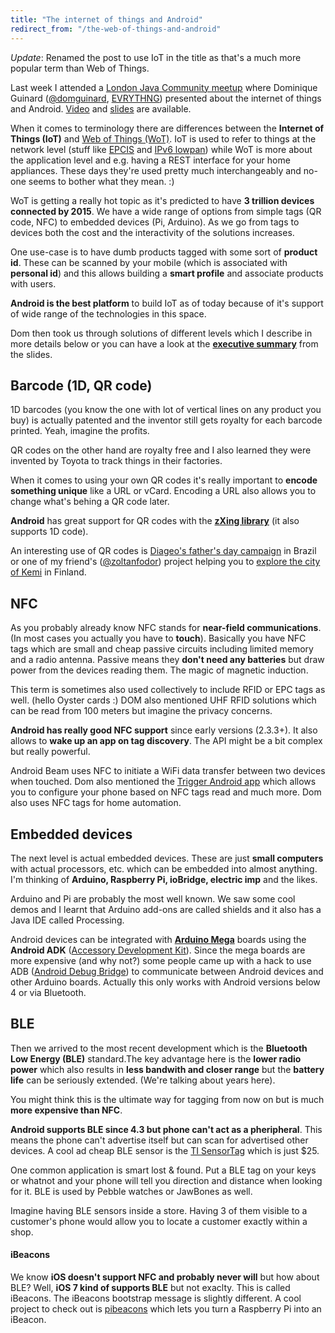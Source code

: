 ```yaml
---
title: "The internet of things and Android"
redirect_from: "/the-web-of-things-and-android"
---
```


*Update*: Renamed the post to use IoT in the title as that's a much more popular term than Web of Things.

Last week I attended a [London Java Community meetup](http://www.meetup.com/Londonjavacommunity/events/156067152/) where Dominique Guinard ([@domguinard](https://twitter.com/domguinard), [EVRYTHNG](https://evrythng.com/)) presented about the internet of things and Android. [Video](http://skillsmatter.com/podcast/os-mobile-server/if-spock-had-an-android-phone-android-and-the-web-of-things/hg-8635) and [slides](http://www.slideshare.net/EVRYTHNG/android-the-web-of-things-bluetooth-low-energy-bluetooth-40-ibeacons-barcodes-qrs-nfc-arduino) are available.

When it comes to terminology there are differences between the **Internet of Things (IoT)** and [Web of Things (WoT)](https://www.webofthings.org/). IoT is used to refer to things at the network level (stuff like [EPCIS](http://www.gs1.org/gsmp/kc/epcglobal/epcis) and [IPv6 lowpan](http://en.wikipedia.org/wiki/6LoWPAN)) while WoT is more about the application level and e.g. having a REST interface for your home appliances. These days they're used pretty much interchangeably and no-one seems to bother what they mean. :) 

WoT is getting a really hot topic as it's predicted to have **3 trillion devices connected by 2015**. We have a wide range of options from simple tags (QR code, NFC) to embedded devices (Pi, Arduino). As we go from tags to devices both the cost and the interactivity of the solutions increases.

One use-case is to have dumb products tagged with some sort of **product id**. These can be scanned by your mobile (which is associated with **personal id**) and this allows building a **smart profile** and associate products with users.

**Android is the best platform** to build IoT as of today because of it's support of wide range of the technologies in this space.

Dom then took us through solutions of different levels which I describe in more details below or you can have a look at the **[executive summary](http://www.slideshare.net/EVRYTHNG/android-the-web-of-things-bluetooth-low-energy-bluetooth-40-ibeacons-barcodes-qrs-nfc-arduino/60)** from the slides.

## Barcode (1D, QR code)

1D barcodes (you know the one with lot of vertical lines on any product you buy) is actually patented and the inventor still gets royalty for each barcode printed. Yeah, imagine the profits.

QR codes on the other hand are royalty free and I also learned they were invented by Toyota to track things in their factories.

When it comes to using your own QR codes it's really important to **encode something unique** like a URL or vCard. Encoding a URL also allows you to change what's behing a QR code later.

**Android** has great support for QR codes with the **[zXing library](https://github.com/zxing/zxing)** (it also supports 1D code).

An interesting use of QR codes is [Diageo's father's day campaign](http://www.youtube.com/watch?v=T1Cp5tO8kGY) in Brazil or one of my friend's ([@zoltanfodor](https://twitter.com/zoltanfodor)) project helping you to [explore the city of Kemi](http://kemipaths.com/) in Finland.

## NFC

As you probably already know NFC stands for **near-field communications**. (In most cases you actually you have to **touch**). Basically you have NFC tags which are small and cheap passive circuits including limited memory and a radio antenna. Passive means they **don't need any batteries** but draw power from the devices reading them. The magic of magnetic induction.

This term is sometimes also used collectively to include RFID or EPC tags as well. (hello Oyster cards :) DOM also mentioned UHF RFID solutions which can be read from 100 meters but imagine the privacy concerns.

**Android has really good NFC support** since early versions (2.3.3+). It also allows to **wake up an app on tag discovery**. The API might be a bit complex but really powerful.

Android Beam uses NFC to initiate a WiFi data transfer between two devices when touched.
Dom also mentioned the [Trigger Android app](https://play.google.com/store/apps/details?id=com.jwsoft.nfcactionlauncher&hl=en_GB) which allows you to configure your phone based on NFC tags read and much more. Dom also uses NFC tags for home automation.

## Embedded devices

The next level is actual embedded devices. These are just **small computers** with actual processors, etc. which can be embedded into almost anything. I'm thinking of **Arduino, Raspberry Pi, ioBridge, electric imp** and the likes.

Arduino and Pi are probably the most well known. We saw some cool demos and I learnt that Arduino add-ons are called shields and it also has a Java IDE called Processing.

Android devices can be integrated with **[Arduino Mega](http://uk.mouser.com/new/arduino/arduinoandroid/)** boards using the **Android ADK** ([Accessory Development Kit](http://developer.android.com/tools/adk/index.html)). Since the mega boards are more expensive (and why not?) some people came up with a hack to use ADB ([Android Debug Bridge](http://developer.android.com/tools/help/adb.html)) to communicate between Android devices and other Arduino boards. Actually this only works with Android versions below 4 or via Bluetooth.

## BLE

Then we arrived to the most recent development which is the **Bluetooth Low Energy (BLE)** standard.The key advantage here is the **lower radio power** which also results in **less bandwith and closer range** but the **battery life** can be seriously extended. (We're talking about years here).

You might think this is the ultimate way for tagging from now on but is much **more expensive than NFC**.

**Android supports BLE since 4.3 but phone can't act as a pheripheral**. This means the phone can't advertise itself but can scan for advertised other devices. A cool ad cheap BLE sensor is the [TI SensorTag](http://www.ti.com/ww/en/wireless_connectivity/sensortag/index.shtml?DCMP=lprf-stdroid&HQS=lprf-stdroid-pr) which is just $25.

One common application is smart lost & found. Put a BLE tag on your keys or whatnot and your phone will tell you direction and distance when looking for it. BLE is used by Pebble watches or JawBones as well.

Imagine having BLE sensors inside a store. Having 3 of them visible to a customer's phone would allow you to locate a customer exactly within a shop.

#### iBeacons

We know **iOS doesn't support NFC and probably never will** but how about BLE? Well, **iOS 7 kind of supports BLE** but not exaclty. This is called iBeacons. The iBeacons bootstrap message is slightly different. A cool project to check out is [pibeacons](http://learn.adafruit.com/pibeacon-ibeacon-with-a-raspberry-pi/what-is-ibeacon) which lets you turn a Raspberry Pi into an iBeacon.
